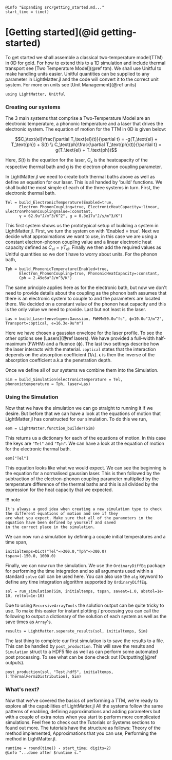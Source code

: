 ```@setup logging
@info "Expanding src/getting_started.md..."
start_time = time()
```
# [Getting started](@id getting-started)

To get started we shall assemble a classical two-temperature model(TTM) in 0D for gold. For how 
to extend this to a 1D simulation and include thermal transport see [Two Temperature Model](@ref ttm).
We shall use Unitful to make handling units easier. Unitful quantities can be supplied to any parameter in LightMatter.jl
and the code will convert it to the correct unit system. For more on units see [Unit Management](@ref units)
```@setup gs
using LightMatter, Unitful
```

### Creating our systems

The 3 main systems that comprise a Two-Temperature Model are an electronic temperature,
a phononic temperature and a laser that drives the electronic system. The equation of motion
for the TTM in 0D is given below:
```math
C_\text{el}\frac{\partial T_\text{el}(t)}{\partial t} = -g(T_\text{el} + T_\text{ph}) + S(t) \\
C_\text{ph}\frac{\partial T_\text{ph}(t)}{\partial t} = g(T_\text{el} + T_\text{ph})
```
Here, $S(t)$ is the equation for the laser, $C_\text{x}$ is the heatcapacity of the respective 
thermal bath and g is the electron-phonon coupling parameter.

In LightMatter.jl we need to create both thermal baths above as well as define an equation for our
laser. This is all handed by 'build' functions. We shall build the most simple of each of the three
systems in turn. First, the electronic thermal bath.
```@example gs
Tel = build_ElectronicTemperature(Enabled=true, 
      Electron_PhononCoupling=true, ElectronicHeatCapacity=:linear, ElectronPhononCouplingValue=:constant,
      γ = 62.9u"J/m^3/K^2", g = 0.3e17u"J/s/m^3/K")
```
This first system shows us the prototypical setup of building a system in LightMatter.jl. First, we turn the system
on with 'Enabled = true'. Next we decide what approximations we want to use, in this case we are using a constant
electron-phonon coupling value and a linear electronic heat capacity defined as $C_\text{el} = \gamma T_\text{el}$.
Finally we then add the required values as Unitful quantities so we don't have to worry about units. 
For the phonon bath,
```@example gs
Tph = build_PhononicTemperature(Enabled=true, 
      Electron_PhononCoupling=true, PhononicHeatCapacity=:constant, 
      Cph = 2.49e6u"J/m^3/K")
```
The same principle applies here as for the electronic bath, but now we don't need to provide details about the coupling
as the phonon bath assumes that there is an electronic system to couple to and the parameters are located there. We decided
on a constant value of the phonon heat capacity and this is the only value we need to provide.
Last but not least is the laser.
```@example gs
Las = build_Laser(envelope=:Gaussian, FWHM=50.0u"fs", ϕ=10.0u"J/m^2", Transport=:optical, ϵ=16.3e-9u"m")
```
Here we have chosen a gaussian envelope for the laser profile. To see the other options see [Lasers](@ref lasers).
We have provided a full-width half-maximum (FWHM) and a fluence (ϕ). The last two settings describe how the laser
interacts with the material. `:optical` states that the interaction depends on the absorption coefficient (1/ϵ).
ϵ is then the inverse of the absorption coefficient a.k.a the penetration depth.

Once we define all of our systems we combine them into the Simulation.
```@example gs; hide
Sim = build_Simulation(electronictemperature = Tel, phononictemperature = Tph, laser=Las)
```

### Using the Simulation

Now that we have the simulation we can go straight to running it if we desire. But before that we can have a look
at the equations of motion that LightMatter.jl has constructed for our simulation. To do this we run,
```@example gs
eom = LightMatter.function_builder(Sim)
```
This returns us a dictionary for each of the equations of motion. In this case the keys are `"Tel"` and `"Tph"`.
We can have a look at the equation of motion for the electronic thermal bath.
```@example gs
eom["Tel"]
```
This equation looks like what we would expect. We can see the beginning is the equation for a normalised gaussian laser.
This is then followed by the subtraction of the electron-phonon coupling parameter multiplied by the temperature difference
of the thermal baths and this is all divided by the expression for the heat capacity that we expected. 

!!! note

    It's always a good idea when creating a new simulation type to check the different equations of motion and see if they
    are what you expect. Make sure that all of the parameters in the equation have been defined by yourself and saved
    in the correct place in the simulation.

We can now run a simulation by defining a couple initial temperatures and a time span,
```@example gs
initialtemps=Dict("Tel"=>300.0,"Tph"=>300.0)
tspan=(-150.0, 1000.0)
```
Finally, we can now run the simulation. We use the `OrdinaryDiffEq` package for performing the time integration and so
all arguments used within a standard `solve` call can be used here. You can also use the `alg` keyword to define 
any time integration algorithm supported by `OrdinaryDiffEq`. 
```@example gs
sol = run_simulation(Sim, initialtemps, tspan, saveat=1.0, abstol=1e-10, reltol=1e-10)
```
Due to using `RecursiveArrayTools` the solution output can be quite tricky to use. To make this easier for instant
plotting / processing you can call the following to output a dictionary of the solution of each system as well as 
the save times as `Array`'s.
```@example gs
results = LightMatter.seperate_results(sol, initialtemps, Sim)
```
The last thing to complete our first simulation is to save the results to a file. This can be handled by
`post_production`. This will save the results and `Simulation` struct to a HDF5 file as well as can perform
some automated post processing. To see what can be done check out [Outputting](@ref outputs).
```
post_production(sol, "Test.hdf5", initialtemps, [:ThermalFermiDistribution], Sim)
```

### What's next?

Now that we've covered the basics of performing a TTM, we're ready to explore all the capabilities
of LightMatter.jl
All the systems follow the same patterns of enabling, defining approximations and adding parameters
but with a couple of extra notes when you start to perform more complicated simulations. Feel free
to check out the Tutorials or Systems sections to found out more. The tutorials have the structure as 
follows: Theory of the method implemented, Approximations that you can use, Performing the method in 
LightMatter.jl.

```@setup logging
runtime = round(time() - start_time; digits=2)
@info "...done after $runtime s."
```
